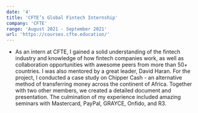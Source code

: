 ```yaml
---
date: '4'
title: 'CFTE’s Global Fintech Internship'
company: 'CFTE'
range: 'August 2021 - September 2021'
url: 'https://courses.cfte.education/'
---
```


- As an intern at CFTE, I gained a solid understanding of the fintech industry and knowledge of how fintech companies work, as well as collaboration opportunities with awesome peers from more than 50+ countries. I was also mentored by a great leader, David Haran. For the project, I conducted a case study on Chipper Cash - an alternative method of transferring money across the continent of Africa. Together with two other members, we created a detailed document and presentation. The culmination of my experience included amazing seminars with Mastercard, PayPal, GRAYCE, Onfido, and R3.

